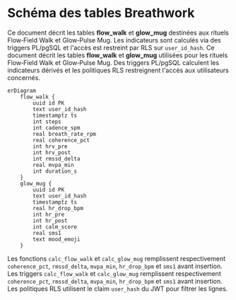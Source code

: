 # Schéma des tables Breathwork

Ce document décrit les tables **flow_walk** et **glow_mug** destinées aux rituels Flow‑Field Walk et Glow‑Pulse Mug. Les indicateurs sont calculés via des triggers PL/pgSQL et l'accès est restreint par RLS sur `user_id_hash`.
Ce document décrit les tables **flow_walk** et **glow_mug** utilisées pour les rituels Flow‑Field Walk et Glow‑Pulse Mug. Des triggers PL/pgSQL calculent les indicateurs dérivés et les politiques RLS restreignent l'accès aux utilisateurs concernés.

```mermaid
erDiagram
    flow_walk {
        uuid id PK
        text user_id_hash
        timestamptz ts
        int steps
        int cadence_spm
        real breath_rate_rpm
        real coherence_pct
        int hrv_pre
        int hrv_post
        int rmssd_delta
        real mvpa_min
        int duration_s
    }
    glow_mug {
        uuid id PK
        text user_id_hash
        timestamptz ts
        real hr_drop_bpm
        int hr_pre
        int hr_post
        int calm_score
        real sms1
        text mood_emoji
    }
```

Les fonctions `calc_flow_walk` et `calc_glow_mug` remplissent respectivement `coherence_pct`, `rmssd_delta`, `mvpa_min`, `hr_drop_bpm` et `sms1` avant insertion.
Les triggers `calc_flow_walk` et `calc_glow_mug` remplissent respectivement `coherence_pct`, `rmssd_delta`, `mvpa_min`, `hr_drop_bpm` et `sms1` avant insertion. Les politiques RLS utilisent le claim `user_hash` du JWT pour filtrer les lignes.

